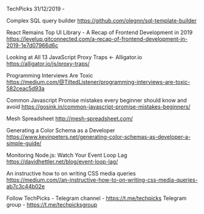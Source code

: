 TechPicks 31/12/2019 -

Complex SQL query builder
https://github.com/olegnn/sql-template-builder

React Remains Top UI Library - A Recap of Frontend Development in 2019
https://levelup.gitconnected.com/a-recap-of-frontend-development-in-2019-1e7d07966d6c

Looking at All 13 JavaScript Proxy Traps ← Alligator.io
https://alligator.io/js/proxy-traps/

Programming Interviews Are Toxic
https://medium.com/@TiltedListener/programming-interviews-are-toxic-582ceac5d93a

Common Javascript Promise mistakes every beginner should know and avoid
https://gosink.in/common-javascript-promise-mistakes-beginners/

Mesh Spreadsheet
http://mesh-spreadsheet.com/

Generating a Color Schema as a Developer
https://www.kevinpeters.net/generating-color-schemas-as-developer-a-simple-guide/

Monitoring Node.js: Watch Your Event Loop Lag
https://davidhettler.net/blog/event-loop-lag/

An instructive how to on writing CSS media queries
https://medium.com//an-instructive-how-to-on-writing-css-media-queries-ab7c3c44b02e

Follow TechPicks -
Telegram channel - https://t.me/techpicks
Telegram group - https://t.me/techpicksgroup